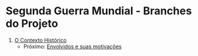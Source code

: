 # Segunda Guerra Mundial - Branches do Projeto

1. [O Contexto Histórico](https://github.com/yasminsze/ControleDeVersao/tree/01-o-contexto-historico)
   - Próximo: [Envolvidos e suas motivações](https://github.com/yasminsze/ControleDeVersao/tree/02-envolvidos-e-suas-motivacoes)


